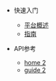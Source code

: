 * 快速入门
    * [平台概述](zh-cn/快速入门/平台概述.md)
    * [指南](zh-cn/guide)

* API参考
    * [home 2]()
    * [guide 2]()